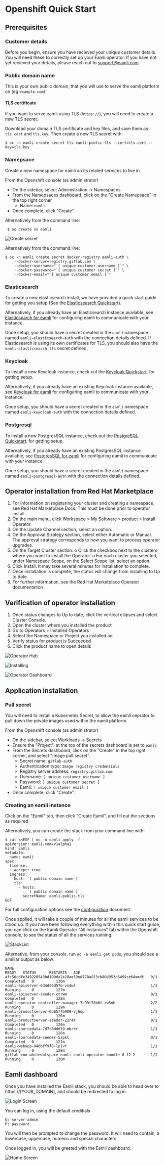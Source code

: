 # Openshift Quick Start

## Prerequisites

### Customer details

Before you begin, ensure you have recieved your unique customer details. You will need these to correctly set up your Eamli operator. If you have not yet recieved your details, please reach out to support@eamli.com

### Public domain name

This is your own public domain, that you will use to serve the eamli platform on (eg `example.com`)

#### TLS certificate

If you want to serve eamli using TLS (`https://`), you will need to create a new TLS secret.

Download your domain TLS certificate and key files, and save them as `tls.cert` and `tls.key`. Then create a new TLS secret with:

    $ oc -n eamli create secret tls eamli-public-tls --cert=tls.cert --key=tls.key

### Namepsace

Create a new namespace for eamli an its related services to live in.

From the Openshift console (as administrator)

* On the sidebar, select Administration -> Namespaces
* From the Namepsaces dashboard, click on the "Create Namepsace" in the top right corner
  * Name: `eamli`
* Once complete, click "Create".

Alternatively from the command line:

     $ oc create ns eamli

![Create secret](/imgs/eamli-operator/CreateSecret.png)

Alternatively from the command line:

    $ oc -n eamli create secret docker-registry eamli-auth \
        --docker-server=registry.gitlab.com \
        --docker-username="`[ unique customer username ]`" \
        --docker-password="`[ unique customer secret ]`" \
        --docker-email="`[ unique customer email ]`"

### Elasticsearch

To create a new elasticsearch install, we have provided a quick start guide for getting you setup (See the [Elasticseasrch Quickstart](/Elasticsearch.md)).

Alternatively, if you already have an Elasticsearch instance available, see [Elasticsearch for eamli](/Postgresql.md#configuration-for-eamli) for configuring eamli to communicate with your instance.

Once setup, you should have a secret created in the `eamli` namespace named `eamli-elasticsearch-auth` with the connection details defined. If Elasticsearch is using its own certificates for TLS, you should also have the `eamli-elasticsearch-tls` secret defined.

### Keycloak

To install a new Keycloak instance, check out the [Keycloak Quickstart](/Keycloak.md), for getting setup.

Alternatively, if you already have an existing Keycloak instance available, see [Keycloak for eamli](/Keycloak.md#configuration-for-eamli) for configuring eamli to communicate with your instance.

Once setup, you should have a secret created in the `eamli` namespace named `eamli-keycloak-auth` with the connection details defined.

### Postgresql

To install a new PostgresSQL instance, check out the [PostgreSQL Quickstart](/Postgresql.md), for getting setup.

Alternatively, if you already have an existing PostgresSQL instance available, see [PostgresSQL for eamli](/Postgresql.md#configuration-for-eamli) for configuring eamli to communicate with your instance.

Once setup, you should have a secret created in the `eamli` namespace named `eamli-postgresql-auth` with the connection details defined.

## Operator installation from Red Hat Marketplace

1. For information on registering your cluster and creating a namespace, see Red Hat
Marketplace Docs. This must be done prior to operator install.
2. On the main menu, click Workspace &gt; My Software &gt; product &gt; Install Operator.
3. On the Update Channel section, select an option.
4. On the Approval Strategy section, select either Automatic or Manual. The approval
strategy corresponds to how you want to process operator upgrades.
5. On the Target Cluster section:
o Click the checkbox next to the clusters where you want to install the Operator.
o For each cluster you selected, under Namespace Scope, on the Select Scope list,
select an option.
6. Click Install. It may take several minutes for installation to complete.
7. Once installation is complete, the status will change from installing to Up to date.
8. For further information, see the Red Hat Marketplace Operator documentation

## Verification of operator installation

1. Once status changes to Up to date, click the vertical ellipses and select Cluster Console.
2. Open the cluster where you installed the product
3. Go to Operators &gt; Installed Operators
4. Select the Namespace or Project you installed on
5. Verify status for product is Succeeded
6. Click the product name to open details

![Operator Hub](/imgs/eamli-operator/OperatorHub.png)

![Installing](/imgs/eamli-operator/Installing.png)

![Operator Dashboard](/imgs/eamli-operator/OperatorDashboard.png)

## Application installation

### Pull secret

You will need to install a Kubernetes Secret, to allow the eamli oeprator to pull down the private images used within the eamli platform.

From the Openshift console (as administrator)

* On the sidebar, select Workloads -> Secrets
* Ensure the "Project", at the top of the secrets dashboard is set to `eamli`
* From the Secrets dashboard, click on the "Create" in the top right corner, and select "Image pull secret".
  * Secret name: `gitlab-auth`
  * Authentication type: `Image registry credentials`
  * Registry server address: `registry.gitlab.com`
  * Username: `[ unique customer username ]`
  * Password: `[ unique customer secret ]`
  * Eamli: `[ unique customer email ]`
* Once complete, click "Create".

### Creating an eamli instance

Click on the "Eamli" tab, then click "Create Eamli", and fill out the sections as required.

Alternatively, you can create the stack from your command line with:

    $ cat <<EOF | oc -n eamli apply -f -
    apiVersion: eamli.com/v1alpha1
    kind: Eamli
    metadata:
      name: eamli
    spec:
      license:
        accept: true
      ingress:
        host: `[ public domain name ]`
        tls:
          - hosts:
            - `[ public domain name ]`
            secretName: eamli-public-tls
    EOF

For full configuration options see the [configuration](/Config.md) document.

Once applied, it will take a couple of minutes for all the eamli services to be stood up.
If you have been following everything within this quick start guide, you can click on the Eamli Operator "All Instances" tab within the Openshift console, to see the status of all the services running.

![StackList](/imgs/eamli-operator/StackList.png)

Alternative, from your console, run `oc -n eamli get pods`, you should see a similiar output as below:

    NAME                                                              READY   STATUS      RESTARTS   AGE
    afc56cdfe349220543bd109da2e20ae59ed778a853cb80d953d6499ce64xmdt   0/1     Completed   0          130m
    eamli-apiserver-6d4d96d57b-vn4wl                                  1/1     Running     0          127m
    eamli-apiserver-seeder-ctrwm                                      0/1     Completed   0          128m
    eamli-operator-controller-manager-7c99f78b6f-cw5nb                2/2     Running     0          129m
    eamli-productserver-6b65ffb989-vj6dp                              1/1     Running     0          126m
    eamli-productserver-seeder-22r4t                                  0/1     Completed   0          126m
    eamli-sourcedata-7d7c8ddd59-mbrkr                                 1/1     Running     0          126m
    eamli-sourcedata-seeder-5zpkl                                     0/1     Completed   0          127m
    eamli-webapp-946bff9f8-lpjvr                                      1/1     Running     0          128m
    gitlab-com-whitedotspace-eamli-eamli-operator-bundle-0-12-2       1/1     Running     0          130m

## Eamli dashboard

Once you have installed the Eamli stack, you should be able to head over to https://[YOUR_DOMAIN], and should be redirected to log in.

![Login Screen](/imgs/eamli-operator/LoginScreen.png)

You can log in, using the default creditials

    U: server-admin
    P: password

You will then be prompted to change the password. It will need to contain, a lowercase, uppercase, numeric and special characters.

Once logged in, you will be greeted with the Eamli dashboard.

![Home Screen](/imgs/eamli-operator/Homepage.png)

